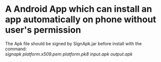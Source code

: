 A Android App which can install an app automatically on phone without user's permission
===
The Apk file should be signed by SignApk.jar before install with the command:<br>
*signapk  platform.x509.pem platform.pk8 input.apk output.apk*
